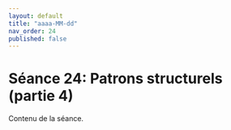 ```yaml
---
layout: default
title: "aaaa-MM-dd"
nav_order: 24
published: false
---
```


# Séance 24: Patrons structurels (partie 4)

Contenu de la séance.


